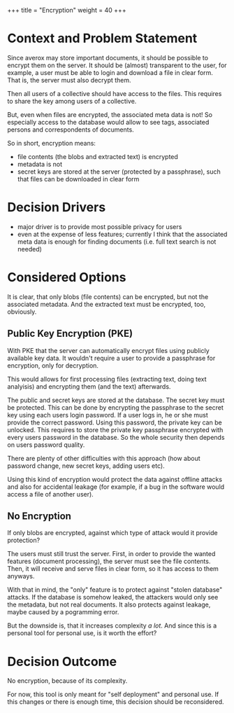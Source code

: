 +++
title = "Encryption"
weight = 40
+++


# Context and Problem Statement

Since averox may store important documents, it should be possible to
encrypt them on the server. It should be (almost) transparent to the
user, for example, a user must be able to login and download a file in
clear form. That is, the server must also decrypt them.

Then all users of a collective should have access to the files. This
requires to share the key among users of a collective.

But, even when files are encrypted, the associated meta data is not!
So especially access to the database would allow to see tags,
associated persons and correspondents of documents.

So in short, encryption means:

- file contents (the blobs and extracted text) is encrypted
- metadata is not
- secret keys are stored at the server (protected by a passphrase),
  such that files can be downloaded in clear form


# Decision Drivers

* major driver is to provide most possible privacy for users
* even at the expense of less features; currently I think that the
  associated meta data is enough for finding documents (i.e. full text
  search is not needed)

# Considered Options

It is clear, that only blobs (file contents) can be encrypted, but not
the associated metadata. And the extracted text must be encrypted,
too, obviously.


## Public Key Encryption (PKE)

With PKE that the server can automatically encrypt files using
publicly available key data. It wouldn't require a user to provide a
passphrase for encryption, only for decryption.

This would allows for first processing files (extracting text, doing
text analyisis) and encrypting them (and the text) afterwards.

The public and secret keys are stored at the database. The secret key
must be protected. This can be done by encrypting the passphrase to
the secret key using each users login password. If a user logs in, he
or she must provide the correct password. Using this password, the
private key can be unlocked. This requires to store the private key
passphrase encrypted with every users password in the database. So the
whole security then depends on users password quality.

There are plenty of other difficulties with this approach (how about
password change, new secret keys, adding users etc).

Using this kind of encryption would protect the data against offline
attacks and also for accidental leakage (for example, if a bug in the
software would access a file of another user).


## No Encryption

If only blobs are encrypted, against which type of attack would it
provide protection?

The users must still trust the server. First, in order to provide the
wanted features (document processing), the server must see the file
contents. Then, it will receive and serve files in clear form, so it
has access to them anyways.

With that in mind, the "only" feature is to protect against "stolen
database" attacks. If the database is somehow leaked, the attackers
would only see the metadata, but not real documents. It also protects
against leakage, maybe caused by a pogramming error.

But the downside is, that it increases complexity *a lot*. And since
this is a personal tool for personal use, is it worth the effort?


# Decision Outcome

No encryption, because of its complexity.

For now, this tool is only meant for "self deployment" and personal
use. If this changes or there is enough time, this decision should be
reconsidered.
